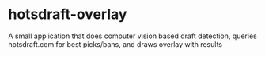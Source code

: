 # hotsdraft-overlay
A small application that does computer vision based draft detection, queries hotsdraft.com for best picks/bans, and draws overlay with results

